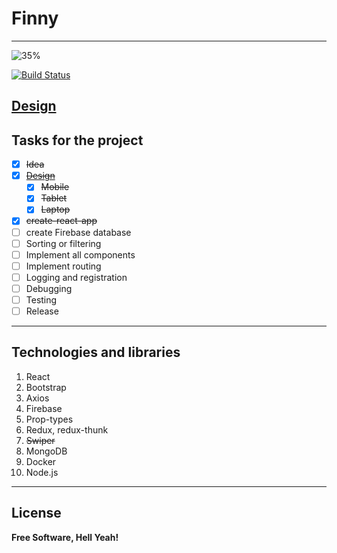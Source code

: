 # Finny

---
![35%](https://progress-bar.dev/35)

[![Build Status](https://app.travis-ci.com/happy436/Finny.svg?branch=main)](https://app.travis-ci.com/happy436/Finny)

[Design](https://www.figma.com/file/2Q2l4hS8YAuVbrewjkXODJ/Finance-App?node-id=0%3A1)
---

## Tasks for the project

 - [x] ~~Idea~~
 - [x] ~~[Design](https://www.figma.com/file/2Q2l4hS8YAuVbrewjkXODJ/Finance-App?node-id=0%3A1)~~
   - [x] ~~Mobile~~
   - [x] ~~Tablet~~
   - [x] ~~Laptop~~
 - [x] ~~create-react-app~~
 - [ ] create Firebase database
 - [ ] Sorting or filtering
 - [ ] Implement all components
 - [ ] Implement routing
 - [ ] Logging and registration
 - [ ] Debugging
 - [ ] Testing
 - [ ] Release

---

## Technologies and libraries

1. React
2. Bootstrap
3. Axios
4. Firebase
5. Prop-types
6. Redux, redux-thunk
7. ~~Swiper~~
8. MongoDB
9. Docker
10. Node.js

---

## License

**Free Software, Hell Yeah!**